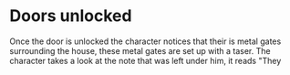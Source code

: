 # Doors unlocked

Once the door is unlocked the character notices that their is metal gates surrounding the house, these metal gates are set up with a taser. The character takes a look at the note that was left under him, it reads "They 
